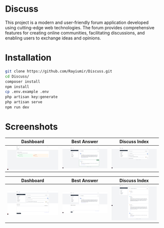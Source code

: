 # Discuss

This project is a modern and user-friendly forum application developed using cutting-edge web technologies. The forum provides comprehensive features for creating online communities, facilitating discussions, and enabling users to exchange ideas and opinions.

# Installation

```bash
git clone https://github.com/Rayiumir/Discuss.git
cd Discuss/
composer install
npm install
cp .env.example .env
php artisan key:generate
php artisan serve
npm run dev
```

# Screenshots

<table class="table">
  <thead>
    <tr>
      <th scope="col" width="1000px">Dashboard</th>
      <th scope="col" width="1000px">Best Answer</th>
      <th scope="col" width="1000px">Discuss Index</th>
    </tr>
  </thead>
  <tbody>
    <tr>
      <td>
        <img src="./Screenshots/Dashboard.png" width="100%" alt="Dashboard">
      </td>
      <td>
        <img src="./Screenshots/Best Answer.png" width="100%" alt="Best Answer">
      </td>
      <td>
        <img src="./Screenshots/Discuss Index.png" width="100%" alt="Discuss Index">
      </td>
    </tr>
  </tbody>
</table>

<table class="table">
  <thead>
    <tr>
      <th scope="col" width="1000px">Dashboard</th>
      <th scope="col" width="1000px">Best Answer</th>
      <th scope="col" width="1000px">Discuss Index</th>
    </tr>
  </thead>
  <tbody>
    <tr>
      <td>
        <img src="./Screenshots/New Discussion.png" width="100%" alt="New Discussion">
      </td>
      <td>
        <img src="./Screenshots/Replying.png" width="100%" alt="Discuss Replying">
      </td>
      <td>
        <img src="./Screenshots/Single.png" width="100%" alt="Discuss Single">
      </td>
    </tr>
  </tbody>
</table>
